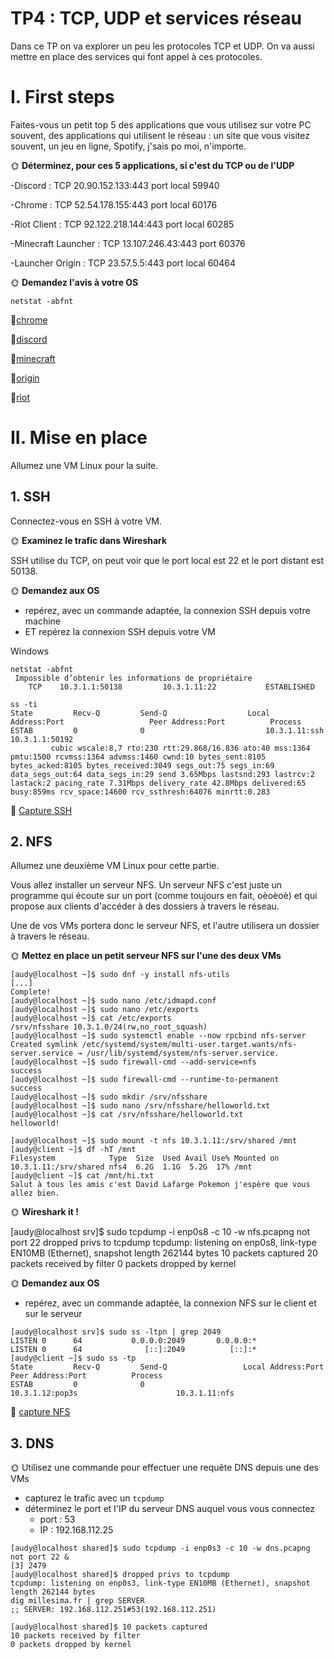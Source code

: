 # TP4 : TCP, UDP et services réseau

Dans ce TP on va explorer un peu les protocoles TCP et UDP. On va aussi mettre en place des services qui font appel à ces protocoles.

# I. First steps

Faites-vous un petit top 5 des applications que vous utilisez sur votre PC souvent, des applications qui utilisent le réseau : un site que vous visitez souvent, un jeu en ligne, Spotify, j'sais po moi, n'importe.

🌞 **Déterminez, pour ces 5 applications, si c'est du TCP ou de l'UDP**

-Discord :
TCP 20.90.152.133:443 port local 59940

-Chrome :
TCP 52.54.178.155:443 port local 60176

-Riot Client :
TCP 92.122.218.144:443 port local 60285

-Minecraft Launcher :
TCP 13.107.246.43:443 port 60376

-Launcher Origin :
TCP 23.57.5.5:443 port local 60464

🌞 **Demandez l'avis à votre OS**

```
netstat -abfnt
```

🦈[chrome](TCP_chrome.pcapng)

🦈[discord](TCP_Discord.pcapng)

🦈[minecraft](TCP_Minecraft.pcapng)

🦈[origin](TCP_Origin.pcapng)

🦈[riot](TCP_Riot.pcapng)

# II. Mise en place

Allumez une VM Linux pour la suite.

## 1. SSH

Connectez-vous en SSH à votre VM.

🌞 **Examinez le trafic dans Wireshark**

SSH utilise du TCP, on peut voir que le port local est 22 et le port distant est 50138.

🌞 **Demandez aux OS**

- repérez, avec un commande adaptée, la connexion SSH depuis votre machine
- ET repérez la connexion SSH depuis votre VM

Windows

```
netstat -abfnt
 Impossible d’obtenir les informations de propriétaire
    TCP    10.3.1.1:50138         10.3.1.11:22           ESTABLISHED
```

```
ss -ti
State         Recv-Q         Send-Q                  Local Address:Port                   Peer Address:Port          Process
ESTAB         0              0                           10.3.1.11:ssh                        10.3.1.1:50192
         cubic wscale:8,7 rto:230 rtt:29.868/16.836 ato:40 mss:1364 pmtu:1500 rcvmss:1364 advmss:1460 cwnd:10 bytes_sent:8105 bytes_acked:8105 bytes_received:3049 segs_out:75 segs_in:69 data_segs_out:64 data_segs_in:29 send 3.65Mbps lastsnd:293 lastrcv:2 lastack:2 pacing_rate 7.31Mbps delivery_rate 42.8Mbps delivered:65 busy:859ms rcv_space:14600 rcv_ssthresh:64076 minrtt:0.283
```

🦈 [Capture SSH](TCP_ssh.pcapng)

## 2. NFS

Allumez une deuxième VM Linux pour cette partie.

Vous allez installer un serveur NFS. Un serveur NFS c'est juste un programme qui écoute sur un port (comme toujours en fait, oèoèoè) et qui propose aux clients d'accéder à des dossiers à travers le réseau.

Une de vos VMs portera donc le serveur NFS, et l'autre utilisera un dossier à travers le réseau.

🌞 **Mettez en place un petit serveur NFS sur l'une des deux VMs**

```
[audy@localhost ~]$ sudo dnf -y install nfs-utils
[...]
Complete!
[audy@localhost ~]$ sudo nano /etc/idmapd.conf
[audy@localhost ~]$ sudo nano /etc/exports
[audy@localhost ~]$ cat /etc/exports
/srv/nfsshare 10.3.1.0/24(rw,no_root_squash)
[audy@localhost ~]$ sudo systemctl enable --now rpcbind nfs-server
Created symlink /etc/systemd/system/multi-user.target.wants/nfs-server.service → /usr/lib/systemd/system/nfs-server.service.
[audy@localhost ~]$ sudo firewall-cmd --add-service=nfs
success
[audy@localhost ~]$ sudo firewall-cmd --runtime-to-permanent
success
[audy@localhost ~]$ sudo mkdir /srv/nfsshare
[audy@localhost ~]$ sudo nano /srv/nfsshare/helloworld.txt
[audy@localhost ~]$ cat /srv/nfsshare/helloworld.txt
helloworld!
```

```
[audy@localhost ~]$ sudo mount -t nfs 10.3.1.11:/srv/shared /mnt
[audy@client ~]$ df -hT /mnt
Filesystem            Type  Size  Used Avail Use% Mounted on
10.3.1.11:/srv/shared nfs4  6.2G  1.1G  5.2G  17% /mnt
[audy@client ~]$ cat /mnt/hi.txt
Salut à tous les amis c'est David Lafarge Pokemon j'espère que vous allez bien.
```

🌞 **Wireshark it !**

[audy@localhost srv]$ sudo tcpdump -i enp0s8 -c 10 -w nfs.pcapng not port 22
dropped privs to tcpdump
tcpdump: listening on enp0s8, link-type EN10MB (Ethernet), snapshot length 262144 bytes
10 packets captured
20 packets received by filter
0 packets dropped by kernel

🌞 **Demandez aux OS**

- repérez, avec un commande adaptée, la connexion NFS sur le client et sur le serveur

```
[audy@localhost srv]$ sudo ss -ltpn | grep 2049
LISTEN 0      64           0.0.0.0:2049       0.0.0.0:*
LISTEN 0      64              [::]:2049          [::]:*
[audy@client ~]$ sudo ss -tp
State         Recv-Q         Send-Q                 Local Address:Port                    Peer Address:Port          Process
ESTAB         0              0                          10.3.1.12:pop3s                      10.3.1.11:nfs
```

🦈 [capture NFS](TCP_nfs.pcapng)

## 3. DNS

🌞 Utilisez une commande pour effectuer une requête DNS depuis une des VMs

- capturez le trafic avec un `tcpdump`
- déterminez le port et l'IP du serveur DNS auquel vous vous connectez
  - port : 53
  - IP : 192.168.112.25

```
[audy@localhost shared]$ sudo tcpdump -i enp0s3 -c 10 -w dns.pcapng not port 22 &
[3] 2479
[audy@localhost shared]$ dropped privs to tcpdump
tcpdump: listening on enp0s3, link-type EN10MB (Ethernet), snapshot length 262144 bytes
dig millesima.fr | grep SERVER
;; SERVER: 192.168.112.251#53(192.168.112.251)

[audy@localhost shared]$ 10 packets captured
10 packets received by filter
0 packets dropped by kernel
```
